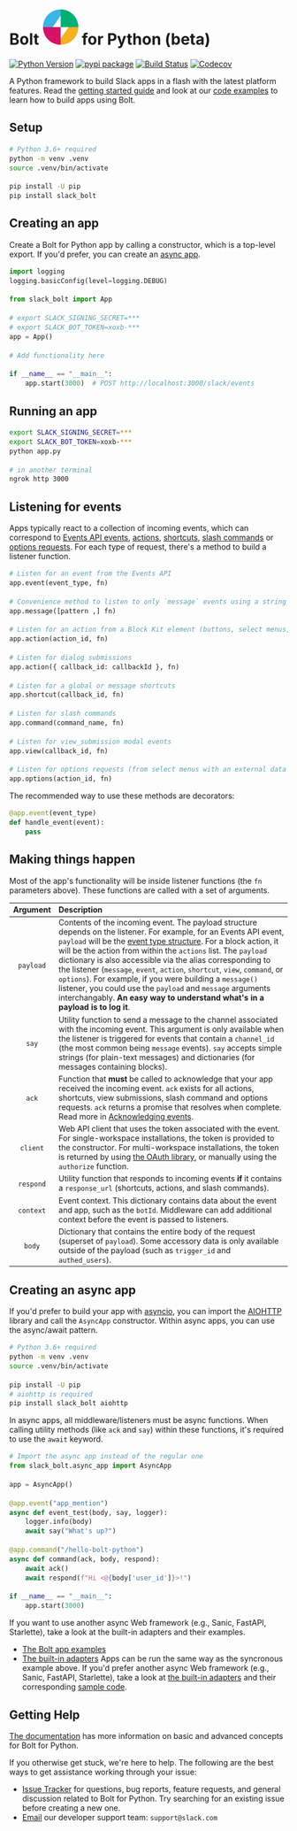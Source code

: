 # Bolt ![Bolt logo](docs/assets/bolt-logo.svg) for Python (beta)

[![Python Version][python-version]][pypi-url]
[![pypi package][pypi-image]][pypi-url]
[![Build Status][travis-image]][travis-url]
[![Codecov][codecov-image]][codecov-url]

A Python framework to build Slack apps in a flash with the latest platform features. Read the [getting started guide](https://slack.dev/bolt-python/tutorial/getting-started) and look at our [code examples](https://github.com/slackapi/bolt-python/tree/main/examples) to learn how to build apps using Bolt.

## Setup

```bash
# Python 3.6+ required
python -m venv .venv
source .venv/bin/activate

pip install -U pip
pip install slack_bolt
```

## Creating an app

Create a Bolt for Python app by calling a constructor, which is a top-level export. If you'd prefer, you can create an [async app](#creating-an-async-app).

```python
import logging
logging.basicConfig(level=logging.DEBUG)

from slack_bolt import App

# export SLACK_SIGNING_SECRET=***
# export SLACK_BOT_TOKEN=xoxb-***
app = App()

# Add functionality here

if __name__ == "__main__":
    app.start(3000)  # POST http://localhost:3000/slack/events
```

## Running an app

```bash
export SLACK_SIGNING_SECRET=***
export SLACK_BOT_TOKEN=xoxb-***
python app.py

# in another terminal
ngrok http 3000
```

## Listening for events
Apps typically react to a collection of incoming events, which can correspond to [Events API events](https://api.slack.com/events-api), [actions](https://api.slack.com/interactivity/components), [shortcuts](https://api.slack.com/interactivity/shortcuts), [slash commands](https://api.slack.com/interactivity/slash-commands) or [options requests](https://api.slack.com/reference/block-kit/block-elements#external_select). For each type of
request, there's a method to build a listener function.

```python
# Listen for an event from the Events API
app.event(event_type, fn)

# Convenience method to listen to only `message` events using a string or re.Pattern
app.message([pattern ,] fn)

# Listen for an action from a Block Kit element (buttons, select menus, date pickers, etc)
app.action(action_id, fn)

# Listen for dialog submissions
app.action({ callback_id: callbackId }, fn)

# Listen for a global or message shortcuts
app.shortcut(callback_id, fn)

# Listen for slash commands
app.command(command_name, fn)

# Listen for view_submission modal events
app.view(callback_id, fn)

# Listen for options requests (from select menus with an external data source)
app.options(action_id, fn)
```

The recommended way to use these methods are decorators:

```python
@app.event(event_type)
def handle_event(event):
    pass
```

## Making things happen

Most of the app's functionality will be inside listener functions (the `fn` parameters above). These functions are called with a set of arguments.

| Argument  | Description  |
| :---: | :--- |
| `payload` | Contents of the incoming event. The payload structure depends on the listener. For example, for an Events API event, `payload` will be the [event type structure](https://api.slack.com/events-api#event_type_structure). For a block action, it will be the action from within the `actions` list. The `payload` dictionary is also accessible via the alias corresponding to the listener (`message`, `event`, `action`, `shortcut`, `view`, `command`, or `options`). For example, if you were building a `message()` listener, you could use the `payload` and `message` arguments interchangably. **An easy way to understand what's in a payload is to log it**. |
| `say` | Utility function to send a message to the channel associated with the incoming event. This argument is only available when the listener is triggered for events that contain a `channel_id` (the most common being `message` events). `say` accepts simple strings (for plain-text messages) and dictionaries (for messages containing blocks).
| `ack` | Function that **must** be called to acknowledge that your app received the incoming event. `ack` exists for all actions, shortcuts, view submissions, slash command and options requests. `ack` returns a promise that resolves when complete. Read more in [Acknowledging events](https://slack.dev/bolt-python/concepts#acknowledge).
| `client` | Web API client that uses the token associated with the event. For single-workspace installations, the token is provided to the constructor. For multi-workspace installations, the token is returned by using [the OAuth library](https://slack.dev/bolt-python/concepts#authenticating-oauth), or manually using the `authorize` function.
| `respond` | Utility function that responds to incoming events **if** it contains a `response_url` (shortcuts, actions, and slash commands).
| `context` | Event context. This dictionary contains data about the event and app, such as the `botId`. Middleware can add additional context before the event is passed to listeners.
| `body` | Dictionary that contains the entire body of the request (superset of `payload`). Some accessory data is only available outside of the payload (such as `trigger_id` and `authed_users`).

## Creating an async app

If you'd prefer to build your app with [asyncio](https://docs.python.org/3/library/asyncio.html), you can import the [AIOHTTP](https://docs.aiohttp.org/en/stable/) library and call the `AsyncApp` constructor. Within async apps, you can use the async/await pattern.

```bash
# Python 3.6+ required
python -m venv .venv
source .venv/bin/activate

pip install -U pip
# aiohttp is required
pip install slack_bolt aiohttp
```

In async apps, all middleware/listeners must be async functions. When calling utility methods (like `ack` and `say`) within these functions, it's required to use the `await` keyword.

```python
# Import the async app instead of the regular one
from slack_bolt.async_app import AsyncApp

app = AsyncApp()

@app.event("app_mention")
async def event_test(body, say, logger):
    logger.info(body)
    await say("What's up?")

@app.command("/hello-bolt-python")
async def command(ack, body, respond):
    await ack()
    await respond(f"Hi <@{body['user_id']}>!")

if __name__ == "__main__":
    app.start(3000)
```

If you want to use another async Web framework (e.g., Sanic, FastAPI, Starlette), take a look at the built-in adapters and their examples.

* [The Bolt app examples](https://github.com/slackapi/bolt-python/tree/main/examples)
* [The built-in adapters](https://github.com/slackapi/bolt-python/tree/main/slack_bolt/adapter)
Apps can be run the same way as the syncronous example above. If you'd prefer another async Web framework (e.g., Sanic, FastAPI, Starlette), take a look at [the built-in adapters](https://github.com/slackapi/bolt-python/tree/main/slack_bolt/adapter) and their corresponding [sample code](https://github.com/slackapi/bolt-python/tree/main/samples).

## Getting Help

[The documentation](https://slack.dev/bolt-python) has more information on basic and advanced concepts for Bolt for Python.

If you otherwise get stuck, we're here to help. The following are the best ways to get assistance working through your issue:

  * [Issue Tracker](http://github.com/slackapi/bolt-python/issues) for questions, bug reports, feature requests, and general discussion related to Bolt for Python. Try searching for an existing issue before creating a new one.
  * [Email](mailto:support@slack.com) our developer support team: `support@slack.com`


[pypi-image]: https://badge.fury.io/py/slack-bolt.svg
[pypi-url]: https://pypi.org/project/slack-bolt/
[travis-image]: https://travis-ci.org/slackapi/bolt-python.svg?branch=main
[travis-url]: https://travis-ci.org/slackapi/bolt-python
[codecov-image]: https://codecov.io/gh/slackapi/bolt-python/branch/main/graph/badge.svg
[codecov-url]: https://codecov.io/gh/slackapi/bolt-python
[python-version]: https://img.shields.io/pypi/pyversions/slack-bolt.svg
